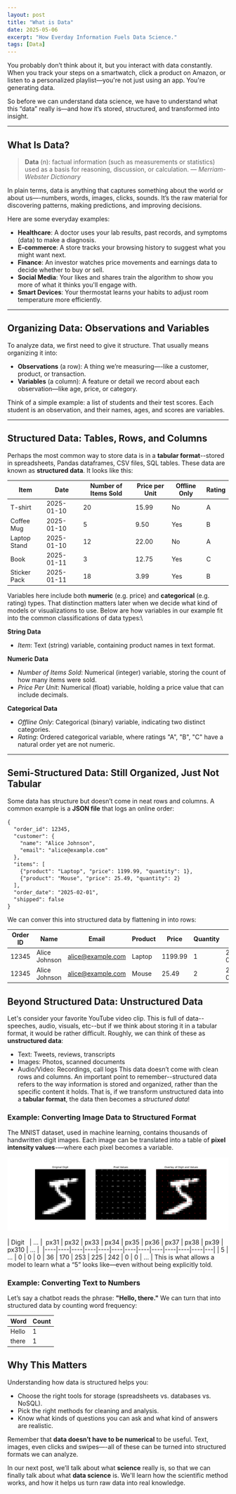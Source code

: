 ```yaml
---
layout: post
title: "What is Data"
date: 2025-05-06
excerpt: "How Everday Information Fuels Data Science."
tags: [Data]
---
```


You probably don’t think about it, but you interact with data constantly. When you track your steps on a smartwatch, click a product on Amazon, or listen to a personalized playlist—you're not just using an app. You're generating data.

So before we can understand data science, we have to understand what this “data” really is—and how it’s stored, structured, and transformed into insight.

---

## What Is Data?

> **Data** (n): factual information (such as measurements or statistics) used as a basis for reasoning, discussion, or calculation. — *Merriam-Webster Dictionary*

In plain terms, data is anything that captures something about the world or about us—-numbers, words, images, clicks, sounds. It’s the raw material for discovering patterns, making predictions, and improving decisions.

Here are some everyday examples:

- **Healthcare**: A doctor uses your lab results, past records, and symptoms (data) to make a diagnosis.
- **E-commerce**: A store tracks your browsing history to suggest what you might want next.
- **Finance**: An investor watches price movements and earnings data to decide whether to buy or sell.
- **Social Media**: Your likes and shares train the algorithm to show you more of what it thinks you'll engage with.
- **Smart Devices**: Your thermostat learns your habits to adjust room temperature more efficiently.

---

## Organizing Data: Observations and Variables

To analyze data, we first need to give it structure. That usually means organizing it into:

- **Observations** (a row): A thing we’re measuring—-like a customer, product, or transaction.
- **Variables** (a column): A feature or detail we record about each observation—like age, price, or category.

Think of a simple example: a list of students and their test scores. Each student is an observation, and their names, ages, and scores are variables.

---

## Structured Data: Tables, Rows, and Columns

Perhaps the most common way to store data is in a **tabular format**--stored in spreadsheets, Pandas dataframes, CSV files, SQL tables. These data are known as **structured data**. It looks like this:

| Item         | Date       | Number of Items Sold | Price per Unit | Offline Only | Rating |
| ------------ | ---------- | -------------------- | -------------- | ------------ | ------ |
| T-shirt      | 2025-01-10 | 20                   | 15.99          | No           | A      |
| Coffee Mug   | 2025-01-10 | 5                    | 9.50           | Yes          | B      |
| Laptop Stand | 2025-01-10 | 12                   | 22.00          | No           | A      |
| Book         | 2025-01-11 | 3                    | 12.75          | Yes          | C      |
| Sticker Pack | 2025-01-11 | 18                   | 3.99           | Yes          | B      |

Variables here include both **numeric** (e.g. price) and **categorical** (e.g. rating) types. That distinction matters later when we decide what kind of models or visualizations to use. Below are how variables in our example fit into the common classifications of data types:\

**String Data**
- *Item*: Text (string) variable, containing product names in text format.

**Numeric Data**
- *Number of Items Sold*: Numerical (integer) variable, storing the count of how many items were sold.
- *Price Per Unit*: Numerical (float) variable, holding a price value that can include decimals.

**Categorical Data**
- *Offline Only*: Categorical (binary) variable, indicating two distinct categories.
- *Rating*: Ordered categorical variable, where ratings "A", "B", "C" have a natural order yet are not numeric.

---


## Semi-Structured Data: Still Organized, Just Not Tabular

Some data has structure but doesn’t come in neat rows and columns. A common example is a **JSON file** that logs an online order:

```
{
  "order_id": 12345,
  "customer": {
    "name": "Alice Johnson",
    "email": "alice@example.com"
  },
  "items": [
    {"product": "Laptop", "price": 1199.99, "quantity": 1},
    {"product": "Mouse", "price": 25.49, "quantity": 2}
  ],
  "order_date": "2025-02-01",
  "shipped": false
}
```

<!-- THIS IS NECESSARY -->


We can conver this into structured data by flattening in into rows:

| Order ID | Name | Email | Product | Price | Quantity | Date | Shipped | 
|---|---|---|---|---|---|---|---|
| 12345 | Alice Johnson | alice@example.com | Laptop | 1199.99 | 1 | 2025-02-01 | No |
| 12345 | Alice Johnson | alice@example.com | Mouse | 25.49 | 2 | 2025-02-01 | No |


## Beyond Structured Data: Unstructured Data

Let's consider your favorite YouTube video clip. This is full of data--speeches, audio, visuals, etc--but if we think about storing it in a tabular format, it would be rather difficult. Roughly, we can think of these as **unstructured data**:
- Text: Tweets, reviews, transcripts
- Images: Photos, scanned documents
- Audio/Video: Recordings, call logs
This data doesn’t come with clean rows and columns. An important point to remember--structured data refers to the way information is stored and organized, rather than the specific content it holds. That is, if we transform unstructured data into a **tabular format**,  the data then becomes a *structured data*!

### Example: Converting Image Data to Structured Format
The MNIST dataset, used in machine learning, contains thousands of handwritten digit images. Each image can be translated into a table of **pixel intensity values**-—where each pixel becomes a variable.

<!-- ![MNIST DATA](/assets/blog/ARTWORK/mnist_digit_visualization.jpeg) -->
<img src="/assets/blog/ARTWORK/mnist_digit_visualization.jpeg" alt="description" class="blog-inline-img">


| Digit   | ... |  px31 | px32  | px33  | px34  | px35  | px36  | px37  | px38  | px39  | px310 | ... | 
|----|----|----|----|----|----|----|----|----|----|----|----|---|
| 5  | ... | 0  | 0  | 0  | 36 | 170 | 253 | 225 | 242 | 0  | 0 | ... |
This is what allows a model to learn what a “5” looks like—even without being explicitly told.

### Example: Converting Text to Numbers
Let’s say a chatbot reads the phrase:
**"Hello, there."**
We can turn that into structured data by counting word frequency:

| Word | Count |
|---|---|
| Hello | 1 |
| there | 1 |

## Why This Matters

Understanding how data is structured helps you:

- Choose the right tools for storage (spreadsheets vs. databases vs. NoSQL).
- Pick the right methods for cleaning and analysis.
- Know what kinds of questions you can ask and what kind of answers are realistic.

Remember that **data doesn’t have to be numerical** to be useful. Text, images, even clicks and swipes—-all of these can be turned into structured formats we can analyze.

In our next post, we’ll talk about what **science** really is, so that we can finally talk about what **data science** is. We'll learn how the scientific method works, and how it helps us turn raw data into real knowledge.

